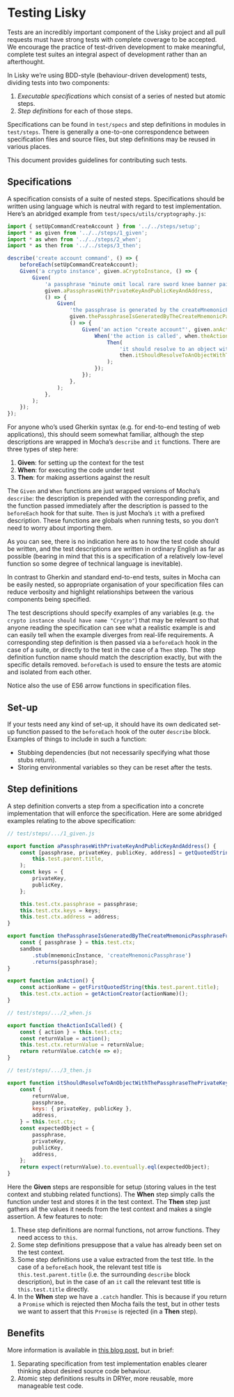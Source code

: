 # Testing Lisky

Tests are an incredibly important component of the Lisky project and all pull requests must have strong tests with complete coverage to be accepted. We encourage the practice of test-driven development to make meaningful, complete test suites an integral aspect of development rather than an afterthought.

In Lisky we’re using BDD-style (behaviour-driven development) tests, dividing tests into two components:

1. _Executable specifications_ which consist of a series of nested but atomic steps.
1. _Step definitions_ for each of those steps.

Specifications can be found in `test/specs` and step definitions in modules in `test/steps`. There is generally a one-to-one correspondence between specification files and source files, but step definitions may be reused in various places.

This document provides guidelines for contributing such tests.

## Specifications

A specification consists of a suite of nested steps. Specifications should be written using language which is neutral with regard to test implementation. Here’s an abridged example from `test/specs/utils/cryptography.js`:

```js
import { setUpCommandCreateAccount } from '../../steps/setup';
import * as given from '../../steps/1_given';
import * as when from '../../steps/2_when';
import * as then from '../../steps/3_then';

describe('create account command', () => {
	beforeEach(setUpCommandCreateAccount);
	Given('a crypto instance', given.aCryptoInstance, () => {
		Given(
			'a passphrase "minute omit local rare sword knee banner pair rib museum shadow juice" with private key "314852d7afb0d4c283692fef8a2cb40e30c7a5df2ed79994178c10ac168d6d977ef45cd525e95b7a86244bbd4eb4550914ad06301013958f4dd64d32ef7bc588" and public key "7ef45cd525e95b7a86244bbd4eb4550914ad06301013958f4dd64d32ef7bc588" and address "2167422481642255385L"',
			given.aPassphraseWithPrivateKeyAndPublicKeyAndAddress,
			() => {
				Given(
					'the passphrase is generated by the createMnemonicPassphrase function',
					given.thePassphraseIsGeneratedByTheCreateMnemonicPassphraseFunction,
					() => {
						Given('an action "create account"', given.anAction, () => {
							When('the action is called', when.theActionIsCalled, () => {
								Then(
									'it should resolve to an object with the passphrase, the private key, the public key and the address',
									then.itShouldResolveToAnObjectWithThePassphraseThePrivateKeyThePublicKeyAndTheAddress,
								);
							});
						});
					},
				);
			},
		);
	});
});
```

For anyone who’s used Gherkin syntax (e.g. for end-to-end testing of web applications), this should seem somewhat familiar, although the step descriptions are wrapped in Mocha’s `describe` and `it` functions. There are three types of step here:

1. **Given**: for setting up the context for the test
1. **When**: for executing the code under test
1. **Then**: for making assertions against the result

The `Given` and `When` functions are just wrapped versions of Mocha’s `describe`: the description is prepended with the corresponding prefix, and the function passed immediately after the description is passed to the `beforeEach` hook for that suite. `Then` is just Mocha’s `it` with a prefixed description. These functions are globals when running tests, so you don’t need to worry about importing them.

As you can see, there is no indication here as to how the test code should be written, and the test descriptions are written in ordinary English as far as possible (bearing in mind that this is a specification of a relatively low-level function so some degree of technical language is inevitable).

In contrast to Gherkin and standard end-to-end tests, suites in Mocha can be easily nested, so appropriate organisation of your specification files can reduce verbosity and highlight relationships between the various components being specified.

The test descriptions should specify examples of any variables (e.g. `the crypto instance should have name "Crypto"`) that may be relevant so that anyone reading the specification can see what a realistic example is and can easily tell when the example diverges from real-life requirements. A corresponding step definition is then passed via a `beforeEach` hook in the case of a suite, or directly to the test in the case of a `Then` step. The step definition function name should match the description exactly, but with the specific details removed. `beforeEach` is used to ensure the tests are atomic and isolated from each other.

Notice also the use of ES6 arrow functions in specification files.

## Set-up

If your tests need any kind of set-up, it should have its own dedicated set-up function passed to the `beforeEach` hook of the outer `describe` block. Examples of things to include in such a function:

* Stubbing dependencies (but not necessarily specifying what those stubs return).
* Storing environmental variables so they can be reset after the tests.

## Step definitions

A step definition converts a step from a specification into a concrete implementation that will enforce the specification. Here are some abridged examples relating to the above specification:

```js
// test/steps/.../1_given.js

export function aPassphraseWithPrivateKeyAndPublicKeyAndAddress() {
	const [passphrase, privateKey, publicKey, address] = getQuotedStrings(
		this.test.parent.title,
	);
	const keys = {
		privateKey,
		publicKey,
	};

	this.test.ctx.passphrase = passphrase;
	this.test.ctx.keys = keys;
	this.test.ctx.address = address;
}

export function thePassphraseIsGeneratedByTheCreateMnemonicPassphraseFunction() {
	const { passphrase } = this.test.ctx;
	sandbox
		.stub(mnemonicInstance, 'createMnemonicPassphrase')
		.returns(passphrase);
}

export function anAction() {
	const actionName = getFirstQuotedString(this.test.parent.title);
	this.test.ctx.action = getActionCreator(actionName)();
}
```

```js
// test/steps/.../2_when.js

export function theActionIsCalled() {
	const { action } = this.test.ctx;
	const returnValue = action();
	this.test.ctx.returnValue = returnValue;
	return returnValue.catch(e => e);
}
```

```js
// test/steps/.../3_then.js

export function itShouldResolveToAnObjectWithThePassphraseThePrivateKeyThePublicKeyAndTheAddress() {
	const {
		returnValue,
		passphrase,
		keys: { privateKey, publicKey },
		address,
	} = this.test.ctx;
	const expectedObject = {
		passphrase,
		privateKey,
		publicKey,
		address,
	};
	return expect(returnValue).to.eventually.eql(expectedObject);
}
```

Here the **Given** steps are responsible for setup (storing values in the test context and stubbing related functions). The **When** step simply calls the function under test and stores it in the test context. The **Then** step just gathers all the values it needs from the test context and makes a single assertion. A few features to note:

1. These step definitions are normal functions, not arrow functions. They need access to `this`.
1. Some step definitions presuppose that a value has already been set on the test context.
1. Some step definitions use a value extracted from the test title. In the case of a `beforeEach` hook, the relevant test title is `this.test.parent.title` (i.e. the surrounding `describe` block description), but in the case of an `it` call the relevant test title is `this.test.title` directly.
1. In the **When** step we have a `.catch` handler. This is because if you return a `Promise` which is rejected then Mocha fails the test, but in other tests we want to assert that this `Promise` is rejected (in a **Then** step).

## Benefits

More information is available in [this blog post][blog-post], but in brief:

1. Separating specification from test implementation enables clearer thinking about desired source code behaviour.
1. Atomic step definitions results in DRYer, more reusable, more manageable test code.

[blog-post]: https://blog.lisk.io/bdd-style-unit-testing-with-mocha-704137e429d5
